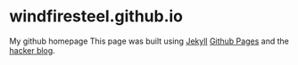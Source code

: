 # windfiresteel.github.io
My github homepage
This page was built using [Jekyll](https://www.jekyllrb.com) [Github Pages](https://pages.github.com) and the [hacker blog](https://ashishchaudhary.in/hacker-blog). 
